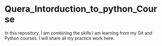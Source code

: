 # Quera_Intorduction_to_python_Course
In this repository, I am combining the skills I am learning from my Git and Python courses. I will share all my practice work here.
